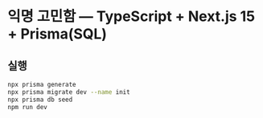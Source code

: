 # 익명 고민함 — **TypeScript** + Next.js 15 + Prisma(SQL)

## 실행

```bash
npx prisma generate
npx prisma migrate dev --name init
npx prisma db seed
npm run dev
```
